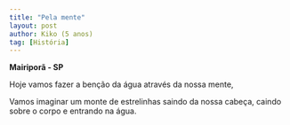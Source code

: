 ```yaml
---
title: "Pela mente"
layout: post
author: Kiko (5 anos)
tag: [História]
---
```


**Mairiporã - SP**

Hoje vamos fazer a benção da água através da nossa mente,

Vamos imaginar um monte de estrelinhas saindo da nossa cabeça, caindo
sobre o corpo e entrando na água.
